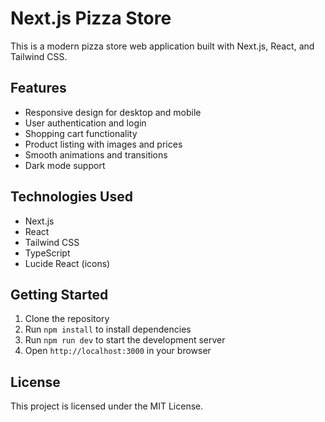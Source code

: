 # Next.js Pizza Store

This is a modern pizza store web application built with Next.js, React, and Tailwind CSS.

## Features

- Responsive design for desktop and mobile
- User authentication and login
- Shopping cart functionality
- Product listing with images and prices
- Smooth animations and transitions
- Dark mode support

## Technologies Used

- Next.js
- React
- Tailwind CSS
- TypeScript
- Lucide React (icons)

## Getting Started

1. Clone the repository
2. Run `npm install` to install dependencies
3. Run `npm run dev` to start the development server
4. Open `http://localhost:3000` in your browser

## License

This project is licensed under the MIT License.
